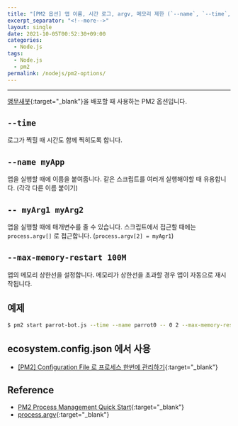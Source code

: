 ```yaml
---
title: "[PM2 옵션] 앱 이름, 시간 로그, argv, 메모리 제한 (`--name`, `--time`, `--` , `--max-memory-restart`)"
excerpt_separator: "<!--more-->"
layout: single
date: 2021-10-05T00:52:30+09:00
categories:
  - Node.js
tags:
  - Node.js
  - pm2
permalink: /nodejs/pm2-options/
---
```

---

[앵무새봇](https://koreanbots.dev/bots/795333228662751253){:target="_blank"}을 배포할 때 사용하는 PM2 옵션입니다.

<!--more-->

## `--time`
로그가 찍힐 때 시간도 함께 찍히도록 합니다.

## `--name myApp`
앱을 실행할 때에 이름을 붙여줍니다. 같은 스크립트를 여러개 실행해야할 때 유용합니다. (각각 다른 이름 붙이기)

## `-- myArg1 myArg2`
앱을 실행할 때에 매개변수를 줄 수 있습니다. 스크립트에서 접근할 때에는 `process.argv[]` 로 접근합니다. (`process.argv[2] = myAgr1`)

## `--max-memory-restart 100M`
앱의 메모리 상한선을 설정합니다. 메모리가 상한선을 초과할 경우 앱이 자동으로 재시작됩니다.

## 예제
```bash
$ pm2 start parrot-bot.js --time --name parrot0 -- 0 2 --max-memory-restart 800M
```

## ecosystem.config.json 에서 사용
* [[PM2] Configuration File 로 프로세스 한번에 관리하기](/nodejs/pm2-config/){:target="_blank"}

## Reference
* [PM2 Process Management Quick Start](https://pm2.keymetrics.io/docs/usage/quick-start/){:target="_blank"}
* [process.argv](https://nodejs.org/docs/latest/api/process.html#process_process_argv){:target="_blank"}
